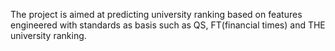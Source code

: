 The project is aimed at predicting university ranking based on features engineered with standards as basis such as QS, FT(financial times) and THE university ranking.
